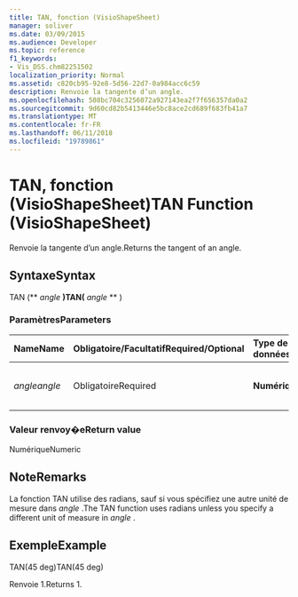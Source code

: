 ```yaml
---
title: TAN, fonction (VisioShapeSheet)
manager: soliver
ms.date: 03/09/2015
ms.audience: Developer
ms.topic: reference
f1_keywords:
- Vis_DSS.chm82251502
localization_priority: Normal
ms.assetid: c820cb95-92e8-5d56-22d7-0a984acc6c59
description: Renvoie la tangente d’un angle.
ms.openlocfilehash: 508bc704c3256072a927143ea2f7f656357da0a2
ms.sourcegitcommit: 9d60cd82b5413446e5bc8ace2cd689f683fb41a7
ms.translationtype: MT
ms.contentlocale: fr-FR
ms.lasthandoff: 06/11/2018
ms.locfileid: "19789861"
---
```

# <a name="tan-function-visioshapesheet"></a><span data-ttu-id="a92b1-103">TAN, fonction (VisioShapeSheet)</span><span class="sxs-lookup"><span data-stu-id="a92b1-103">TAN Function (VisioShapeSheet)</span></span>

<span data-ttu-id="a92b1-104">Renvoie la tangente d’un angle.</span><span class="sxs-lookup"><span data-stu-id="a92b1-104">Returns the tangent of an angle.</span></span>
  
## <a name="syntax"></a><span data-ttu-id="a92b1-105">Syntaxe</span><span class="sxs-lookup"><span data-stu-id="a92b1-105">Syntax</span></span>

<span data-ttu-id="a92b1-106">TAN (** *angle* **)</span><span class="sxs-lookup"><span data-stu-id="a92b1-106">TAN(** *angle* ** )</span></span> 
  
### <a name="parameters"></a><span data-ttu-id="a92b1-107">Paramètres</span><span class="sxs-lookup"><span data-stu-id="a92b1-107">Parameters</span></span>

|<span data-ttu-id="a92b1-108">**Name**</span><span class="sxs-lookup"><span data-stu-id="a92b1-108">**Name**</span></span>|<span data-ttu-id="a92b1-109">**Obligatoire/Facultatif**</span><span class="sxs-lookup"><span data-stu-id="a92b1-109">**Required/Optional**</span></span>|<span data-ttu-id="a92b1-110">**Type de données**</span><span class="sxs-lookup"><span data-stu-id="a92b1-110">**Data Type**</span></span>|<span data-ttu-id="a92b1-111">**Description**</span><span class="sxs-lookup"><span data-stu-id="a92b1-111">**Description**</span></span>|
|:-----|:-----|:-----|:-----|
| <span data-ttu-id="a92b1-112">_angle_</span><span class="sxs-lookup"><span data-stu-id="a92b1-112">_angle_</span></span> <br/> |<span data-ttu-id="a92b1-113">Obligatoire</span><span class="sxs-lookup"><span data-stu-id="a92b1-113">Required</span></span>  <br/> |<span data-ttu-id="a92b1-114">**Numérique**</span><span class="sxs-lookup"><span data-stu-id="a92b1-114">**Numeric**</span></span> <br/> |<span data-ttu-id="a92b1-115">Angle pour lequel la tangente.</span><span class="sxs-lookup"><span data-stu-id="a92b1-115">The angle of which to get the tangent.</span></span>  <br/> |
   
### <a name="return-value"></a><span data-ttu-id="a92b1-116">Valeur renvoy�e</span><span class="sxs-lookup"><span data-stu-id="a92b1-116">Return value</span></span>

<span data-ttu-id="a92b1-117">Numérique</span><span class="sxs-lookup"><span data-stu-id="a92b1-117">Numeric</span></span>
  
## <a name="remarks"></a><span data-ttu-id="a92b1-118">Note</span><span class="sxs-lookup"><span data-stu-id="a92b1-118">Remarks</span></span>

<span data-ttu-id="a92b1-119">La fonction TAN utilise des radians, sauf si vous spécifiez une autre unité de mesure dans *angle* .</span><span class="sxs-lookup"><span data-stu-id="a92b1-119">The TAN function uses radians unless you specify a different unit of measure in  *angle*  .</span></span> 
  
## <a name="example"></a><span data-ttu-id="a92b1-120">Exemple</span><span class="sxs-lookup"><span data-stu-id="a92b1-120">Example</span></span>

<span data-ttu-id="a92b1-121">TAN(45 deg)</span><span class="sxs-lookup"><span data-stu-id="a92b1-121">TAN(45 deg)</span></span> 
  
<span data-ttu-id="a92b1-122">Renvoie 1.</span><span class="sxs-lookup"><span data-stu-id="a92b1-122">Returns 1.</span></span> 
  

